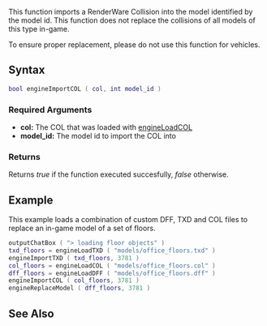 This function imports a RenderWare Collision into the model identified by the model id. This function does not replace the collisions of all models of this type in-game.

To ensure proper replacement, please do not use this function for vehicles.

Syntax
------

``` lua
bool engineImportCOL ( col, int model_id ) 
```

### Required Arguments

-   **col:** The COL that was loaded with [engineLoadCOL](/docs/engineloadcol.md "wikilink")
-   **model\_id:** The model id to import the COL into

### Returns

Returns *true* if the function executed succesfully, *false* otherwise.

Example
-------

This example loads a combination of custom DFF, TXD and COL files to replace an in-game model of a set of floors.

``` lua
outputChatBox ( "> loading floor objects" )
txd_floors = engineLoadTXD ( "models/office_floors.txd" )
engineImportTXD ( txd_floors, 3781 )
col_floors = engineLoadCOL ( "models/office_floors.col" )
dff_floors = engineLoadDFF ( "models/office_floors.dff" )
engineImportCOL ( col_floors, 3781 )
engineReplaceModel ( dff_floors, 3781 )
```

See Also
--------
